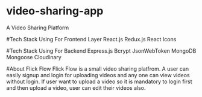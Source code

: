 # video-sharing-app
A Video Sharing Platform

#Tech Stack Using For Frontend Layer
React.js
Redux.js
React Icons

#Tech Stack Using For Backend
Express.js
Bcrypt
JsonWebToken
MongoDB
Mongoose
Cloudinary

#About Flick Flow
Flick Flow is a small video sharing platfrom. A user can easily signup and login for uploading videos and any one can view videos without login. If user want to upload a video so it is mandatory to login first and then upload a video, user can edit their videos also.
